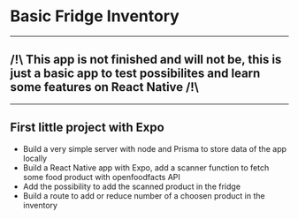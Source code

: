 # Basic Fridge Inventory
-------
## /!\ This app is not finished and will not be, this is just a basic app to test possibilites and learn some features on React Native /!\
-----
First little project with Expo
----

- Build a very simple server with node and Prisma to store data of the app locally
- Build a React Native app with Expo, add a scanner function to fetch some food product with openfoodfacts API
- Add the possibility to add the scanned product in the fridge
- Build a route to add or reduce number of a choosen product in the inventory

